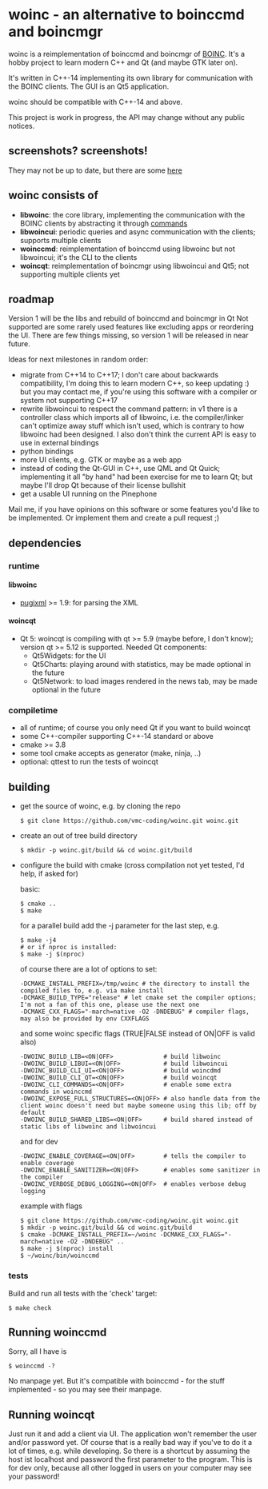# woinc - an alternative to boinccmd and boincmgr

woinc is a reimplementation of boinccmd and boincmgr of [BOINC](https://boinc.berkeley.edu/). It's a hobby project to learn modern C++ and Qt (and maybe GTK later on).

It's written in C++-14 implementing its own library for communication with the BOINC clients. The GUI is an Qt5 application.

woinc should be compatible with C++-14 and above.

This project is work in progress, the API may change without any public notices.

## screenshots? screenshots!

They may not be up to date, but there are some [here](http://83.169.22.26/woinc/)

## woinc consists of

- **libwoinc**: the core library, implementing the communication with the BOINC clients by abstracting it through [commands](https://en.wikipedia.org/wiki/Command_pattern)
- **libwoincui**: periodic queries and async communication with the clients; supports multiple clients
- **woinccmd**: reimplementation of boinccmd using libwoinc but not libwoincui; it's the CLI to the clients
- **woincqt**: reimplementation of boincmgr using libwoincui and Qt5; not supporting multiple clients yet

## roadmap

Version 1 will be the libs and rebuild of boinccmd and boincmgr in Qt
Not supported are some rarely used features like excluding apps or reordering the UI.
There are few things missing, so version 1 will be released in near future.

Ideas for next milestones in random order:
- migrate from C++14 to C++17; I don't care about backwards compatibility, I'm doing this to learn modern C++, so keep updating :)
  but you may contact me, if you're using this software with a compiler or system not supporting C++17
- rewrite libwoincui to respect the command pattern:
  in v1 there is a controller class which imports all of libwoinc,
  i.e. the compiler/linker can't optimize away stuff which isn't used,
  which is contrary to how libwoinc had been designed.
  I also don't think the current API is easy to use in external bindings
- python bindings
- more UI clients, e.g. GTK or maybe as a web app
- instead of coding the Qt-GUI in C++, use QML and Qt Quick; implementing it all "by hand" had been exercise for me to learn Qt; but maybe I'll drop Qt because of their license bullshit
- get a usable UI running on the Pinephone

Mail me, if you have opinions on this software or some features you'd like to be implemented.
Or implement them and create a pull request ;)

## dependencies

### runtime

#### libwoinc
- [pugixml](https://pugixml.org/) >= 1.9: for parsing the XML

#### woincqt
- Qt 5: woincqt is compiling with qt >= 5.9 (maybe before, I don't know); version qt >= 5.12 is supported. Needed Qt components:
    - Qt5Widgets: for the UI
    - Qt5Charts: playing around with statistics, may be made optional in the future
    - Qt5Network: to load images rendered in the news tab, may be made optional in the future

### compiletime

- all of runtime; of course you only need Qt if you want to build woincqt
- some C++-compiler supporting C++-14 standard or above
- cmake >= 3.8
- some tool cmake accepts as generator (make, ninja, ..)
- optional: qttest to run the tests of woincqt

## building
- get the source of woinc, e.g. by cloning the repo
    ```shell script
    $ git clone https://github.com/vmc-coding/woinc.git woinc.git
    ```
- create an out of tree build directory
    ```shell script
    $ mkdir -p woinc.git/build && cd woinc.git/build
    ```
- configure the build with cmake (cross compilation not yet tested, I'd help, if asked for)

    basic:
    ```shell script
    $ cmake ..
    $ make
    ```
    for a parallel build add the -j parameter for the last step, e.g.
    ```
    $ make -j4
    # or if nproc is installed:
    $ make -j $(nproc)
    ```
    of course there are a lot of options to set:
    ```
    -DCMAKE_INSTALL_PREFIX=/tmp/woinc # the directory to install the compiled files to, e.g. via make install
    -DCMAKE_BUILD_TYPE="release" # let cmake set the compiler options; I'm not a fan of this one, please use the next one
    -DCMAKE_CXX_FLAGS="-march=native -O2 -DNDEBUG" # compiler flags, may also be provided by env CXXFLAGS
    ```
    and some woinc specific flags (TRUE|FALSE instead of ON|OFF is valid also)
    ```
    -DWOINC_BUILD_LIB=<ON|OFF>              # build libwoinc
    -DWOINC_BUILD_LIBUI=<ON|OFF>            # build libwoincui
    -DWOINC_BUILD_CLI_UI=<ON|OFF>           # build woincdmd
    -DWOINC_BUILD_CLI_QT=<ON|OFF>           # build woincqt
    -DWOINC_CLI_COMMANDS=<ON|OFF>           # enable some extra commands in woinccmd
    -DWOINC_EXPOSE_FULL_STRUCTURES=<ON|OFF> # also handle data from the client woinc doesn't need but maybe someone using this lib; off by default
    -DWOINC_BUILD_SHARED_LIBS=<ON|OFF>      # build shared instead of static libs of libwoinc and libwoincui
    ```
    and for dev
    ```
    -DWOINC_ENABLE_COVERAGE=<ON|OFF>        # tells the compiler to enable coverage
    -DWOINC_ENABLE_SANITIZER=<ON|OFF>       # enables some sanitizer in the compiler
    -DWOINC_VERBOSE_DEBUG_LOGGING=<ON|OFF>  # enables verbose debug logging
    ```
    example with flags
    ```shell script
    $ git clone https://github.com/vmc-coding/woinc.git woinc.git
    $ mkdir -p woinc.git/build && cd woinc.git/build
    $ cmake -DCMAKE_INSTALL_PREFIX=~/woinc -DCMAKE_CXX_FLAGS="-march=native -O2 -DNDEBUG" ..
    $ make -j $(nproc) install
    $ ~/woinc/bin/woinccmd
    ```

### tests
Build and run all tests with the 'check' target:
```shell script
$ make check
```

## Running woinccmd
Sorry, all I have is
```shell script
$ woinccmd -?
```
No manpage yet. But it's compatible with boinccmd - for the stuff implemented - so you may see their manpage.

## Running woincqt
Just run it and add a client via UI. The application won't remember the user and/or password yet.
Of course that is a really bad way if you've to do it a lot of times,
 e.g. while developing.
So there is a shortcut by assuming the host ist localhost
 and password the first parameter to the program.
This is for dev only, because all other logged in users on your computer may see your password!
